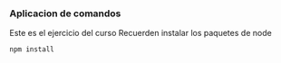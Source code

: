 ### Aplicacion de comandos

Este es el ejercicio del curso 
Recuerden instalar los paquetes de node

``````
npm install

``````